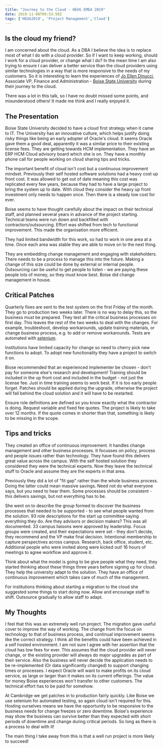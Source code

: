 ```yaml
---
title: "Journey to the Cloud - HEUG EMEA 2019"
date: 2019-11-08T09:53:50Z
tags: ['HEUG2019', 'Project Management','Cloud']
---
```


## Is the cloud my friend?
I am concerned about the cloud. As a DBA I believe the idea is to replace 
most of what I do with a cloud provider. So if I want to keep working, should I 
work for a cloud provider, or change what I do? In the mean time I am also trying to ensure I can
deliver a better service than the cloud providers using similar technologies in a way that is more
responsive to the needs of my customers. So it is interesting to learn the experiences of 
[Jo Ellen Dinucci](https://twitter.com/boisestateavpfa?lang=en),
Associate VP, Finance and Administration - [Boise State University](https://www.boisestate.edu/) during their journey to the cloud.

There was a lot in this talk, so I have no doubt missed some points, and misunderstood others!
It made me think and I really enjoyed it.

## The Presentation
Boise State University decided to have a cloud first strategy when it came to IT. The University 
has an innovative culture, which helps justify doing risky things like being an early adopter of 
Oracle's cloud. It seems Oracle gave them a good deal, apparently it was a similar price to their existing license fees.
They are getting towards HCM implementation. They have an ERP HCM Cloud advisory board which she is on.
They have a monthly phone call for people working on cloud sharing tips and tricks.

The important benefit of cloud isn't cost but a continuous improvement mindset.
Previously their self hosted software solutions had a heavy cost up front cost. It was allowed to 
get out of date meaning this cost was replicated every few years, because they had to have a large
project to bring the system up to date. With cloud they consider the
heavy up front investment only needs to happen once. Then there is a steady low cost for ever.

Boise seems to have thought carefully about the impact on their technical staff, and planned several
years in advance of the project starting. Technical teams were run down and backfilled with
contractors/outsourcing. Effort was shifted from tech to functional improvement. This made the organisation more efficient.

They had limited bandwidth for this work, so had to work in one area at a time. Once each area was
stable they are able to move on to the next thing.

They are embedding change management and engaging with stakeholders.
There needs to be a process to manage this into the future. Making a change of this size could be done
by external or internal people. Outsourcing can be useful to get people to listen - we are paying these
people lots of money, so they must know best. Boise did change management in house.

## Critical Patches
Quarterly fixes are sent to the test system on the first Friday of the month. They go to production two 
weeks later. There is no way to delay this, so the business must be prepared. They test all the critical
business processes on first day. This leaves the rest of the two weeks to deal with the changes. For example, troubleshoot, develop
workarounds, update training materials, or change business process, e.g. to add or remove workarounds. 
Tests are automated with [selenium](https://www.seleniumhq.org/).

Institutions have limited capacity for change so need to cherry pick new functions to adopt. 
To adopt new functionality they have a project to switch it on.

Biose recommended that an experienced implementer be chosen - don't pay for someone else's research and development!
Training should be included in the up front cost and included in the budget - not just  the license fee. 
Just in time training seems to work best. If it is too early people forget. Patches should be applied during the upgrade, 
otherwise the project will fall behind the cloud solution and it will have to be restarted. 

Ensure role definitions are defined so you know exactly what the contractor is doing. Request variable and fixed fee quotes. 
The project is likely to take over 12 months. If the quote comes in shorter than that, something is likely to be missing in the scope.


## Tips and tricks
They created an office of continuous improvement. It handles change management and other business processes. 
It focusses on policy, process and people issues rather than technology. They have found this delivers great value across the campus.
With the self hosted solution they considered they were the technical experts. Now they leave the technical stuff to Oracle and 
assume they are the experts in that area.

Previously they did a lot of "fit gap" rather than the whole business process. Doing the latter could mean massive savings. 
Need not do what everyone says, but you need to hear them. Some processes should be consistent - this delivers savings, but not everything has to be.

She went on to describe the group formed to discover the business processes that needed to be supported - to see what people wanted from the solution.
93 role descriptions for the start up committee saying everything they do. Are they advisors or decision makers? This was all documented. 
33 campus liaisons were approved by leadership. Focus groups were created, and their expectations were set - they don't decide, they 
recommend and the VP make final decision. Intentional membership to capture perspectives across campus. Research, back office, student, etc. 
Additional people who were invited along were kicked out! 16 hours of meetings to agree workflow and approve it.

Think about what the model is going to be give people what they need, they started 
thinking about these things three years before signing up for cloud. They help the university 
adapt to the solution. They have an office of continuous improvement which takes care of much of the management.

For institutions thinking about starting a migration to the cloud she suggested some things to start doing now.
Allow and encourage staff to shift. Outsource gradually to allow staff to adapt.

## My Thoughts
I feel that this was an extremely well run project. The migration gave useful cover to improve 
the way of working. The change from the
focus on technology to that of business process, and continual improvement seems like the correct strategy. 
I think all the benefits could have been achieved in a self hosted environment.
I am not sure I agree with her assertion that the cloud has low
fees for ever. This assumes that the cloud provider will never change, or the existing provider will
always do major upgrades as part of their service. Also the business will never decide the application needs
to be re-implemented (Or data significantly changed) to support changing times or processes.
I expect Oracle will want to make profits
on its cloud service, as large or larger than it makes on its current offerings. The value for money Boise experiences
won't transfer to other customers. The technical effort has to be paid for somehow. 

At Cambridge we get patches in to production fairly quickly. Like Boise we use selenium for automated testing, so
again cloud isn't required for this. Hosting ourselves means we have the opportunity to be responsive
to the business needs for change freezes or zero downtime. Boise's experience may show the business
can survive better than they expected with short periods of downtime and change during critical periods.
So long as there is a process to deal with it!

The main thing I take away from this is that a well run project is more likely to succeed!